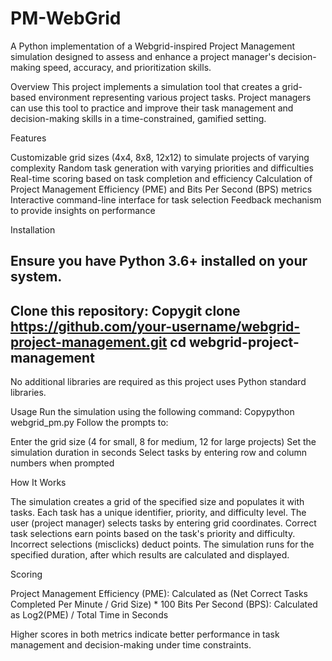 # PM-WebGrid
A Python implementation of a Webgrid-inspired Project Management simulation designed to assess and enhance a project manager's decision-making speed, accuracy, and prioritization skills.

Overview
This project implements a simulation tool that creates a grid-based environment representing various project tasks. Project managers can use this tool to practice and improve their task management and decision-making skills in a time-constrained, gamified setting.

Features

Customizable grid sizes (4x4, 8x8, 12x12) to simulate projects of varying complexity
Random task generation with varying priorities and difficulties
Real-time scoring based on task completion and efficiency
Calculation of Project Management Efficiency (PME) and Bits Per Second (BPS) metrics
Interactive command-line interface for task selection
Feedback mechanism to provide insights on performance

Installation

Ensure you have Python 3.6+ installed on your system.
----
Clone this repository:
Copygit clone https://github.com/your-username/webgrid-project-management.git
cd webgrid-project-management
----
No additional libraries are required as this project uses Python standard libraries.

Usage
Run the simulation using the following command:
Copypython webgrid_pm.py
Follow the prompts to:

Enter the grid size (4 for small, 8 for medium, 12 for large projects)
Set the simulation duration in seconds
Select tasks by entering row and column numbers when prompted

How It Works

The simulation creates a grid of the specified size and populates it with tasks.
Each task has a unique identifier, priority, and difficulty level.
The user (project manager) selects tasks by entering grid coordinates.
Correct task selections earn points based on the task's priority and difficulty.
Incorrect selections (misclicks) deduct points.
The simulation runs for the specified duration, after which results are calculated and displayed.

Scoring

Project Management Efficiency (PME): Calculated as (Net Correct Tasks Completed Per Minute / Grid Size) * 100
Bits Per Second (BPS): Calculated as Log2(PME) / Total Time in Seconds

Higher scores in both metrics indicate better performance in task management and decision-making under time constraints.
